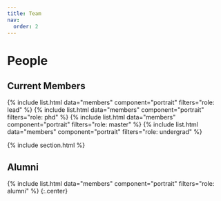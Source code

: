 ```yaml
---
title: Team
nav:
  order: 2
---
```


# <i class="fas fa-users"></i>People

## Current Members

{%
  include list.html
  data="members"
  component="portrait"
  filters="role: lead"
%}
{%
  include list.html
  data="members"
  component="portrait"
  filters="role: phd"
%}
{%
  include list.html
  data="members"
  component="portrait"
  filters="role: master"
%}
{%
  include list.html
  data="members"
  component="portrait"
  filters="role: undergrad"
%}

{% include section.html %}

## Alumni

{%
  include list.html
  data="members"
  component="portrait"
  filters="role: alumni"
%}
{:.center}
